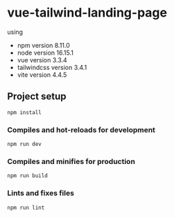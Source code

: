 # vue-tailwind-landing-page

using 
- npm version 8.11.0 
- node version 16.15.1
- vue version 3.3.4
- tailwindcss version 3.4.1
- vite version 4.4.5

## Project setup
```
npm install
```

### Compiles and hot-reloads for development
```
npm run dev
```

### Compiles and minifies for production
```
npm run build
```

### Lints and fixes files
```
npm run lint
```


